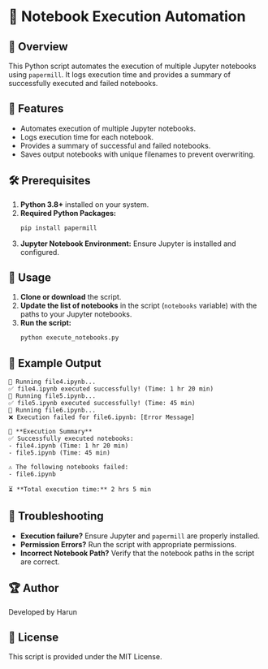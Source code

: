 # 📘 Notebook Execution Automation

## 📌 Overview
This Python script automates the execution of multiple Jupyter notebooks using `papermill`. It logs execution time and provides a summary of successfully executed and failed notebooks.

## 🚀 Features
- Automates execution of multiple Jupyter notebooks.
- Logs execution time for each notebook.
- Provides a summary of successful and failed notebooks.
- Saves output notebooks with unique filenames to prevent overwriting.

## 🛠 Prerequisites
1. **Python 3.8+** installed on your system.
2. **Required Python Packages:**
   ```sh
   pip install papermill
   ```
3. **Jupyter Notebook Environment:** Ensure Jupyter is installed and configured.

## 📄 Usage
1. **Clone or download** the script.
2. **Update the list of notebooks** in the script (`notebooks` variable) with the paths to your Jupyter notebooks.
3. **Run the script:**
   ```sh
   python execute_notebooks.py
   ```

## 📂 Example Output
```
🔄 Running file4.ipynb...
✅ file4.ipynb executed successfully! (Time: 1 hr 20 min)
🔄 Running file5.ipynb...
✅ file5.ipynb executed successfully! (Time: 45 min)
🔄 Running file6.ipynb...
❌ Execution failed for file6.ipynb: [Error Message]

🎯 **Execution Summary**
✅ Successfully executed notebooks:
- file4.ipynb (Time: 1 hr 20 min)
- file5.ipynb (Time: 45 min)

⚠️ The following notebooks failed:
- file6.ipynb

⏳ **Total execution time:** 2 hrs 5 min
```

## 🔧 Troubleshooting
- **Execution failure?** Ensure Jupyter and `papermill` are properly installed.
- **Permission Errors?** Run the script with appropriate permissions.
- **Incorrect Notebook Path?** Verify that the notebook paths in the script are correct.

## 🏆 Author
Developed by Harun

## 📜 License
This script is provided under the MIT License.
